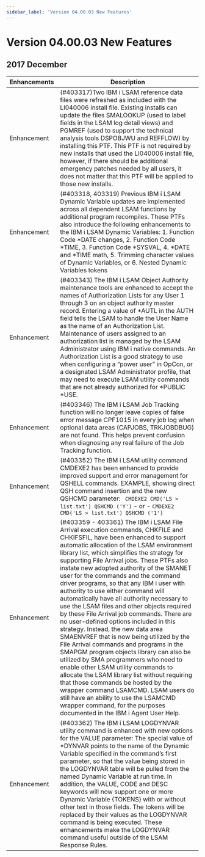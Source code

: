 ```yaml
---
sidebar_label: 'Version 04.00.03 New Features'
---
```


# Version 04.00.03 New Features

## 2017 December
| Enhancements     | Description |
| ---------------- | ----------- |
| Enhancement      | (#403317)Two IBM i LSAM reference data files were refreshed as included with the LI040006 install file. Existing installs can update the files SMALOOKUP (used to label fields in the LSAM log detail views) and PGMREF (used to support the technical analysis tools DSPOBJWU and REFFLOW) by installing this PTF. This PTF is not required by new installs that used the LI040006 install file, however, if there should be additional emergency patches needed by all users, it does not matter that this PTF will be applied to those new installs. |
| Enhancement      | (#403318, 403319) Previous IBM i LSAM Dynamic Variable updates are implemented across all dependent LSAM functions by additional program recompiles. These PTFs also introduce the following enhancements to the IBM i LSAM Dynamic Variables: 1. Function Code *DATE changes, 2. Function Code *TIME, 3. Function Code *SYSVAL, 4. *DATE and *TIME math, 5. Trimming character values of Dynamic Variables, or 6. Nested Dynamic Variables tokens |
| Enhancement      | (#403343) The IBM i LSAM Object Authority maintenance tools are enhanced to accept the names of Authorization Lists for any User 1 through 3 on an object authority master record. Entering a value of *AUTL in the AUTH field tells the LSAM to handle the User Name as the name of an Authorization List. Maintenance of users assigned to an authorization list is managed by the LSAM Administrator using IBM i native commands. An  Authorization List is a good strategy to use when configuring a “power user” in OpCon, or a designated LSAM Administrator profile, that may need to execute LSAM utility commands that are not already authorized for *PUBLIC *USE. |
| Enhancement      | (#403346) The IBM i LSAM Job Tracking function will no longer leave copies of false error message CPF1015 in every job log when optional data areas (CAPJOBS, TRKJOBDBUG) are not found. This helps prevent confusion when diagnosing any real failure of the Job Tracking function. |
| Enhancement      | (#403352) The IBM i LSAM utility command CMDEXE2 has been enhanced to provide improved support and error management for QSHELL commands. EXAMPLE, showing direct QSH command insertion and the new QSHCMD parameter: ``` CMDEXE2 CMD('LS > list.txt') QSHCMD ('Y')```  - or - ```CMDEXE2 CMD('LS > list.txt') QSHCMD ('1')``` |
| Enhancement      | (#403359 - 403361) The IBM i LSAM File Arrival execution commands, CHKFILE and CHKIFSFIL, have been enhanced to support automatic allocation of the LSAM environment library list, which simplifies the strategy for supporting File Arrival jobs. These PTFs also instate new adopted authority of the SMANET user for the commands and the command driver programs, so that any IBM i user with authority to use either command will automatically have all authority necessary to use the LSAM files and other objects required by these File Arrival job commands. There are no user-defined options included in this strategy. Instead, the new data area SMAENVREF that is now being utilized by the File Arrival commands and programs in the SMAPGM program objects library can also be utilized by SMA programmers who need to enable other LSAM utility commands to allocate the LSAM library list without requiring that those commands be hosted by the wrapper command LSAMCMD. LSAM users do still have an ability to use the LSAMCMD wrapper command, for the purposes documented in the IBM i Agent User Help. |
| Enhancement      | (#403362) The IBM i LSAM LOGDYNVAR utility command is enhanced with new options for the VALUE parameter: The special value of *DYNVAR  points to the name of the Dynamic Variable specified in the command’s first parameter, so that the value being stored in the LOGDYNVAR table will be pulled from the named Dynamic Variable at run time. In addition, the VALUE, CODE and DESC keywords will now support one or more Dynamic Variable {TOKENS} with or without other text in those fields. The tokens will be replaced by their values as the LOGDYNVAR command is being executed. These enhancements make the LOGDYNVAR command useful outside of the LSAM Response Rules. |